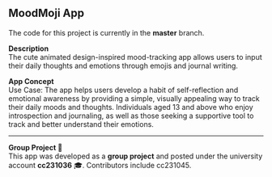 ## MoodMoji App 
The code for this project is currently in the **master** branch.

**Description**  
The cute animated design-inspired mood-tracking app allows users to input their daily thoughts and emotions through emojis and journal writing.

**App Concept**  
Use Case: The app helps users develop a habit of self-reflection and emotional awareness by providing a simple, visually appealing way to track their daily moods and thoughts. Individuals aged 13 and above who enjoy introspection and journaling, as well as those seeking a supportive tool to track and better understand their emotions.

---

**Group Project 👥**  
This app was developed as a **group project** and posted under the university account **cc231036** 🎓. Contributors include cc231045.
